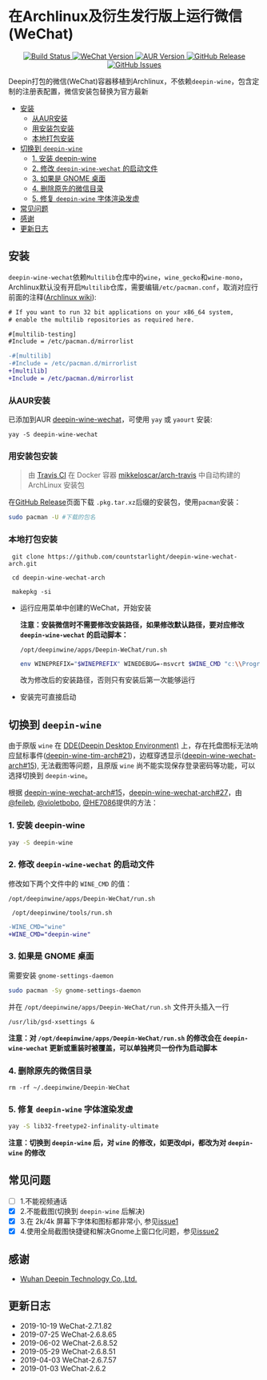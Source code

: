 在Archlinux及衍生发行版上运行微信(WeChat)
=======

<p align="center">
  <a href="https://travis-ci.org/countstarlight/deepin-wine-wechat-arch">
    <img src="https://travis-ci.org/countstarlight/deepin-wine-wechat-arch.svg?branch=master" alt="Build Status">
  </a>
  <a href="https://pc.weixin.qq.com/">
    <img src="https://img.shields.io/badge/WeChat-2.7.1.82-blue.svg" alt="WeChat Version">
  </a>
  <a href="https://aur.archlinux.org/packages/deepin-wine-wechat/">
    <img src="https://img.shields.io/aur/version/deepin-wine-wechat.svg" alt="AUR Version">
  </a>
  <a href="https://github.com/countstarlight/deepin-wine-wechat-arch/releases">
    <img src="https://img.shields.io/github/downloads/countstarlight/deepin-wine-wechat-arch/total.svg" alt="GitHub Release">
  </a>
  <a href="https://github.com/countstarlight/deepin-wine-wechat-arch/issues">
    <img src="https://img.shields.io/github/issues/countstarlight/deepin-wine-wechat-arch.svg" alt="GitHub Issues">
  </a>
</p>

Deepin打包的微信(WeChat)容器移植到Archlinux，不依赖`deepin-wine`，包含定制的注册表配置，微信安装包替换为官方最新

<!-- TOC -->

- [安装](#安装)
    - [从AUR安装](#从aur安装)
    - [用安装包安装](#用安装包安装)
    - [本地打包安装](#本地打包安装)
- [切换到 `deepin-wine`](#切换到-deepin-wine)
    - [1. 安装 deepin-wine](#1-安装-deepin-wine)
    - [2. 修改 `deepin-wine-wechat` 的启动文件](#2-修改-deepin-wine-wechat-的启动文件)
    - [3. 如果是 GNOME 桌面](#3-如果是-gnome-桌面)
    - [4. 删除原先的微信目录](#4-删除原先的微信目录)
    - [5. 修复 `deepin-wine` 字体渲染发虚](#5-修复-deepin-wine-字体渲染发虚)
- [常见问题](#常见问题)
- [感谢](#感谢)
- [更新日志](#更新日志)

<!-- /TOC -->

## 安装

`deepin-wine-wechat`依赖`Multilib`仓库中的`wine`，`wine_gecko`和`wine-mono`，Archlinux默认没有开启`Multilib`仓库，需要编辑`/etc/pacman.conf`，取消对应行前面的注释([Archlinux wiki](https://wiki.archlinux.org/index.php/Official_repositories#multilib)):

```diff
# If you want to run 32 bit applications on your x86_64 system,
# enable the multilib repositories as required here.

#[multilib-testing]
#Include = /etc/pacman.d/mirrorlist

-#[multilib]
-#Include = /etc/pacman.d/mirrorlist
+[multilib]
+Include = /etc/pacman.d/mirrorlist
```

### 从AUR安装

已添加到AUR [deepin-wine-wechat](https://aur.archlinux.org/packages/deepin-wine-wechat/)，可使用 `yay` 或 `yaourt` 安装:

```shell
yay -S deepin-wine-wechat
```

### 用安装包安装

> 由 [Travis CI](https://travis-ci.org/countstarlight/deepin-wine-wechat-arch) 在 Docker 容器 [mikkeloscar/arch-travis](https://hub.docker.com/r/mikkeloscar/arch-travis) 中自动构建的 ArchLinux 安装包

在[GitHub Release](https://github.com/countstarlight/deepin-wine-wechat-arch/releases)页面下载 `.pkg.tar.xz`后缀的安装包，使用`pacman`安装：

```bash
sudo pacman -U #下载的包名
```

### 本地打包安装

```shell
 git clone https://github.com/countstarlight/deepin-wine-wechat-arch.git

 cd deepin-wine-wechat-arch
  
 makepkg -si
```

* 运行应用菜单中创建的WeChat，开始安装

  **注意：安装微信时不需要修改安装路径，如果修改默认路径，要对应修改 `deepin-wine-wechat` 的启动脚本：**

  `/opt/deepinwine/apps/Deepin-WeChat/run.sh`

  ```bash
  env WINEPREFIX="$WINEPREFIX" WINEDEBUG=-msvcrt $WINE_CMD "c:\\Program Files\\Tencent\\WeChat\\WeChat.exe" &
  ```

  改为修改后的安装路径，否则只有安装后第一次能够运行

* 安装完可直接启动

## 切换到 `deepin-wine`

由于原版 `wine` 在 [DDE(Deepin Desktop Environment)](https://www.deepin.org/dde/) 上，存在托盘图标无法响应鼠标事件([deepin-wine-tim-arch#21](https://github.com/countstarlight/deepin-wine-tim-arch/issues/21))，边框穿透显示([deepin-wine-wechat-arch#15](https://github.com/countstarlight/deepin-wine-wechat-arch/issues/15)), 无法截图等问题，且原版 `wine` 尚不能实现保存登录密码等功能，可以选择切换到 `deepin-wine`。

根据 [deepin-wine-wechat-arch#15](https://github.com/countstarlight/deepin-wine-wechat-arch/issues/15#issuecomment-515455845)，[deepin-wine-wechat-arch#27](https://github.com/countstarlight/deepin-wine-wechat-arch/issues/27)，由 [@feileb](https://github.com/feileb), [@violetbobo](https://github.com/violetbobo), [@HE7086](https://github.com/HE7086)提供的方法：

### 1. 安装 deepin-wine

```bash
yay -S deepin-wine
```


### 2. 修改 `deepin-wine-wechat` 的启动文件

修改如下两个文件中的 `WINE_CMD` 的值：

`/opt/deepinwine/apps/Deepin-WeChat/run.sh`

` /opt/deepinwine/tools/run.sh`

```diff
-WINE_CMD="wine"
+WINE_CMD="deepin-wine"
```

### 3. 如果是 GNOME 桌面

需要安装 `gnome-settings-daemon`

```bash
sudo pacman -Sy gnome-settings-daemon
```
并在 `/opt/deepinwine/apps/Deepin-WeChat/run.sh` 文件开头插入一行

```
/usr/lib/gsd-xsettings &
```

**注意：对 `/opt/deepinwine/apps/Deepin-WeChat/run.sh` 的修改会在 `deepin-wine-wechat` 更新或重装时被覆盖，可以单独拷贝一份作为启动脚本**

### 4. 删除原先的微信目录

```
rm -rf ~/.deepinwine/Deepin-WeChat
```

### 5. 修复 `deepin-wine` 字体渲染发虚

```bash
yay -S lib32-freetype2-infinality-ultimate
```

**注意：切换到 `deepin-wine` 后，对 `wine` 的修改，如更改dpi，都改为对 `deepin-wine` 的修改**

## 常见问题

- [ ] 1.不能视频通话
- [x] 2.不能截图(切换到 `deepin-wine` 后解决)
- [x] 3.在 2k/4k 屏幕下字体和图标都非常小, 参见[issue1](https://github.com/countstarlight/deepin-wine-tim-arch/issues/1)
- [x] 4.使用全局截图快捷键和解决Gnome上窗口化问题，参见[issue2](https://github.com/countstarlight/deepin-wine-tim-arch/issues/2)

## 感谢

* [Wuhan Deepin Technology Co.,Ltd.](http://www.deepin.org/)

## 更新日志

* 2019-10-19 WeChat-2.7.1.82
* 2019-07-25 WeChat-2.6.8.65
* 2019-06-02 WeChat-2.6.8.52
* 2019-05-29 WeChat-2.6.8.51
* 2019-04-03 WeChat-2.6.7.57
* 2019-01-03 WeChat-2.6.2
